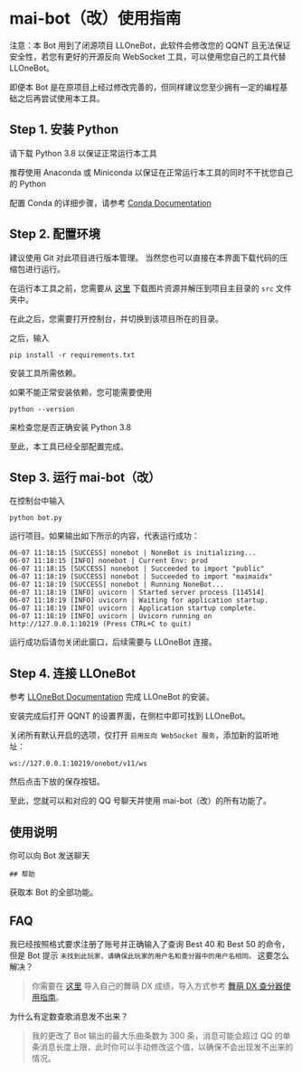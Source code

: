 # mai-bot（改）使用指南

注意：本 Bot 用到了闭源项目 LLOneBot，此软件会修改您的 QQNT 且无法保证安全性，若您有更好的开源反向 WebSocket 工具，可以使用您自己的工具代替 LLOneBot。

即便本 Bot 是在原项目上经过修改完善的，但同样建议您至少拥有一定的编程基础之后再尝试使用本工具。

## Step 1. 安装 Python

请下载 Python 3.8 以保证正常运行本工具

推荐使用 Anaconda 或 Miniconda 以保证在正常运行本工具的同时不干扰您自己的 Python

配置 Conda 的详细步骤，请参考 [Conda Documentation](https://docs.conda.io/en/latest/)

## Step 2. 配置环境

建议使用 Git 对此项目进行版本管理。
当然您也可以直接在本界面下载代码的压缩包进行运行。

在运行本工具之前，您需要从 [这里](https://www.diving-fish.com/maibot/static.zip) 下载图片资源并解压到项目主目录的 `src` 文件夹中。

在此之后，您需要打开控制台，并切换到该项目所在的目录。

之后，输入
```
pip install -r requirements.txt
```
安装工具所需依赖。

如果不能正常安装依赖，您可能需要使用
```
python --version
```
来检查您是否正确安装 Python 3.8

至此，本工具已经全部配置完成。

## Step 3. 运行 mai-bot（改）

在控制台中输入
```
python bot.py
```
运行项目。如果输出如下所示的内容，代表运行成功：
```
06-07 11:18:15 [SUCCESS] nonebot | NoneBot is initializing...
06-07 11:18:15 [INFO] nonebot | Current Env: prod
06-07 11:18:15 [SUCCESS] nonebot | Succeeded to import "public"
06-07 11:18:19 [SUCCESS] nonebot | Succeeded to import "maimaidx"
06-07 11:18:19 [SUCCESS] nonebot | Running NoneBot...
06-07 11:18:19 [INFO] uvicorn | Started server process [114514]
06-07 11:18:19 [INFO] uvicorn | Waiting for application startup.
06-07 11:18:19 [INFO] uvicorn | Application startup complete.
06-07 11:18:19 [INFO] uvicorn | Uvicorn running on http://127.0.0.1:10219 (Press CTRL+C to quit)
```
运行成功后请勿关闭此窗口，后续需要与 LLOneBot 连接。

## Step 4. 连接 LLOneBot

参考 [LLOneBot Documentation](https://llonebot.github.io/zh-CN/guide/getting-started) 完成 LLOneBot 的安装。

安装完成后打开 QQNT 的设置界面，在侧栏中即可找到 LLOneBot。

关闭所有默认开启的选项，仅打开 `启用反向 WebSocket 服务`，添加新的监听地址：
```
ws://127.0.0.1:10219/onebot/v11/ws
```
然后点击下放的保存按钮。

至此，您就可以和对应的 QQ 号聊天并使用 mai-bot（改）的所有功能了。

## 使用说明

你可以向 Bot 发送聊天
```
## 帮助
```
获取本 Bot 的全部功能。

## FAQ

我已经按照格式要求注册了账号并正确输入了查询 Best 40 和 Best 50 的命令，但是 Bot 提示 `未找到此玩家，请确保此玩家的用户名和查分器中的用户名相同。` 这要怎么解决？
> 你需要在 [这里](https://www.diving-fish.com/) 导入自己的舞萌 DX 成绩，导入方式参考 [舞萌 DX 查分器使用指南](https://www.diving-fish.com/maimaidx/prober_guide)。

为什么有定数查歌消息发不出来？
> 我的更改了 Bot 输出的最大乐曲条数为 300 条，消息可能会超过 QQ 的单条消息长度上限，此时你可以手动修改这个值，以确保不会出现发不出来的情况。